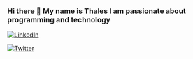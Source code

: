### Hi there 👋 My name is Thales I am passionate about programming and technology


[![LinkedIn](https://img.shields.io/badge/LINKEDIN-blue?style=flat-square&logo=linkedin&logoColor=white&link=https://www.linkedin.com/in/thales32k/)](https://www.linkedin.com/in/thales32k/)

[![Twitter](https://img.shields.io/twitter/follow/seu-nome-de-usuário?style=social)](https://twitter.com/seu-nome-de-usuário)


<!--
**thales32k0/thales32k0** is a ✨ _special_ ✨ repository because its `README.md` (this file) appears on your GitHub profile.

Here are some ideas to get you started:

- 🔭 I’m currently working on ...
- 🌱 I’m currently learning ...
- 👯 I’m looking to collaborate on ...
- 🤔 I’m looking for help with ...
- 💬 Ask me about ...
- 📫 How to reach me: ...
- 😄 Pronouns: ...
- ⚡ Fun fact: ...
-->
